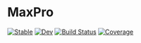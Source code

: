 # MaxPro

[![Stable](https://img.shields.io/badge/docs-stable-blue.svg)](https://ArnoStrouwen.github.io/MaxPro.jl/stable)
[![Dev](https://img.shields.io/badge/docs-dev-blue.svg)](https://ArnoStrouwen.github.io/MaxPro.jl/dev)
[![Build Status](https://github.com/ArnoStrouwen/MaxPro.jl/actions/workflows/CI.yml/badge.svg?branch=master)](https://github.com/ArnoStrouwen/MaxPro.jl/actions/workflows/CI.yml?query=branch%3Amaster)
[![Coverage](https://codecov.io/gh/ArnoStrouwen/MaxPro.jl/branch/master/graph/badge.svg)](https://codecov.io/gh/ArnoStrouwen/MaxPro.jl)
